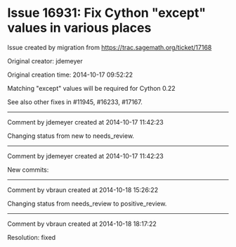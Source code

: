 # Issue 16931: Fix Cython "except" values in various places

Issue created by migration from https://trac.sagemath.org/ticket/17168

Original creator: jdemeyer

Original creation time: 2014-10-17 09:52:22

Matching "except" values will be required for Cython 0.22

See also other fixes in #11945, #16233, #17167.


---

Comment by jdemeyer created at 2014-10-17 11:42:23

Changing status from new to needs_review.


---

Comment by jdemeyer created at 2014-10-17 11:42:23

New commits:


---

Comment by vbraun created at 2014-10-18 15:26:22

Changing status from needs_review to positive_review.


---

Comment by vbraun created at 2014-10-18 18:17:22

Resolution: fixed
